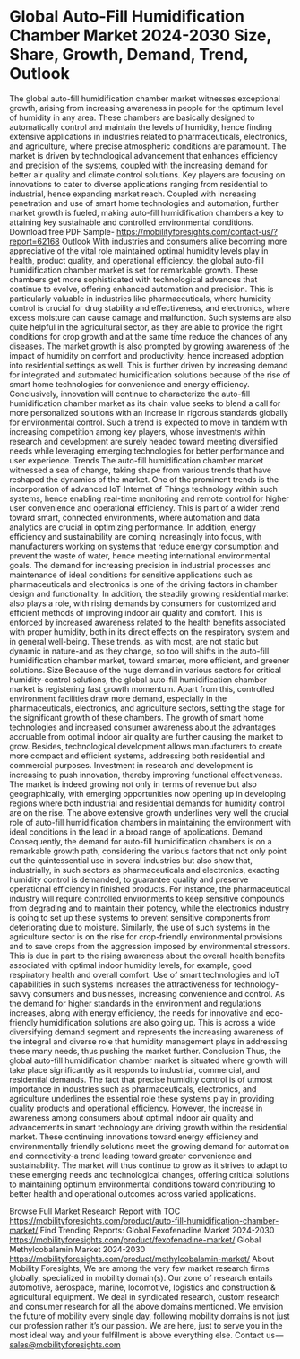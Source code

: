 # Global Auto-Fill Humidification Chamber Market 2024-2030 Size, Share, Growth, Demand, Trend, Outlook
The global auto-fill humidification chamber market witnesses exceptional growth, arising from increasing awareness in people for the optimum level of humidity in any area. These chambers are basically designed to automatically control and maintain the levels of humidity, hence finding extensive applications in industries related to pharmaceuticals, electronics, and agriculture, where precise atmospheric conditions are paramount. The market is driven by technological advancement that enhances efficiency and precision of the systems, coupled with the increasing demand for better air quality and climate control solutions. Key players are focusing on innovations to cater to diverse applications ranging from residential to industrial, hence expanding market reach. Coupled with increasing penetration and use of smart home technologies and automation, further market growth is fueled, making auto-fill humidification chambers a key to attaining key sustainable and controlled environmental conditions.
Download free PDF Sample- https://mobilityforesights.com/contact-us/?report=62168
Outlook
With industries and consumers alike becoming more appreciative of the vital role maintained optimal humidity levels play in health, product quality, and operational efficiency, the global auto-fill humidification chamber market is set for remarkable growth. These chambers get more sophisticated with technological advances that continue to evolve, offering enhanced automation and precision. This is particularly valuable in industries like pharmaceuticals, where humidity control is crucial for drug stability and effectiveness, and electronics, where excess moisture can cause damage and malfunction. Such systems are also quite helpful in the agricultural sector, as they are able to provide the right conditions for crop growth and at the same time reduce the chances of any diseases. The market growth is also prompted by growing awareness of the impact of humidity on comfort and productivity, hence increased adoption into residential settings as well. This is further driven by increasing demand for integrated and automated humidification solutions because of the rise of smart home technologies for convenience and energy efficiency. Conclusively, innovation will continue to characterize the auto-fill humidification chamber market as its chain value seeks to blend a call for more personalized solutions with an increase in rigorous standards globally for environmental control. Such a trend is expected to move in tandem with increasing competition among key players, whose investments within research and development are surely headed toward meeting diversified needs while leveraging emerging technologies for better performance and user experience.
Trends
The auto-fill humidification chamber market witnessed a sea of change, taking shape from various trends that have reshaped the dynamics of the market. One of the prominent trends is the incorporation of advanced IoT-Internet of Things technology within such systems, hence enabling real-time monitoring and remote control for higher user convenience and operational efficiency. This is part of a wider trend toward smart, connected environments, where automation and data analytics are crucial in optimizing performance. In addition, energy efficiency and sustainability are coming increasingly into focus, with manufacturers working on systems that reduce energy consumption and prevent the waste of water, hence meeting international environmental goals. The demand for increasing precision in industrial processes and maintenance of ideal conditions for sensitive applications such as pharmaceuticals and electronics is one of the driving factors in chamber design and functionality. In addition, the steadily growing residential market also plays a role, with rising demands by consumers for customized and efficient methods of improving indoor air quality and comfort. This is enforced by increased awareness related to the health benefits associated with proper humidity, both in its direct effects on the respiratory system and in general well-being. These trends, as with most, are not static but dynamic in nature-and as they change, so too will shifts in the auto-fill humidification chamber market, toward smarter, more efficient, and greener solutions.
Size
Because of the huge demand in various sectors for critical humidity-control solutions, the global auto-fill humidification chamber market is registering fast growth momentum. Apart from this, controlled environment facilities draw more demand, especially in the pharmaceuticals, electronics, and agriculture sectors, setting the stage for the significant growth of these chambers. The growth of smart home technologies and increased consumer awareness about the advantages accruable from optimal indoor air quality are further causing the market to grow. Besides, technological development allows manufacturers to create more compact and efficient systems, addressing both residential and commercial purposes. Investment in research and development is increasing to push innovation, thereby improving functional effectiveness. The market is indeed growing not only in terms of revenue but also geographically, with emerging opportunities now opening up in developing regions where both industrial and residential demands for humidity control are on the rise. The above extensive growth underlines very well the crucial role of auto-fill humidification chambers in maintaining the environment with ideal conditions in the lead in a broad range of applications.
Demand
Consequently, the demand for auto-fill humidification chambers is on a remarkable growth path, considering the various factors that not only point out the quintessential use in several industries but also show that, industrially, in such sectors as pharmaceuticals and electronics, exacting humidity control is demanded, to guarantee quality and preserve operational efficiency in finished products. For instance, the pharmaceutical industry will require controlled environments to keep sensitive compounds from degrading and to maintain their potency, while the electronics industry is going to set up these systems to prevent sensitive components from deteriorating due to moisture. Similarly, the use of such systems in the agriculture sector is on the rise for crop-friendly environmental provisions and to save crops from the aggression imposed by environmental stressors. This is due in part to the rising awareness about the overall health benefits associated with optimal indoor humidity levels, for example, good respiratory health and overall comfort. Use of smart technologies and IoT capabilities in such systems increases the attractiveness for technology-savvy consumers and businesses, increasing convenience and control. As the demand for higher standards in the environment and regulations increases, along with energy efficiency, the needs for innovative and eco-friendly humidification solutions are also going up. This is across a wide diversifying demand segment and represents the increasing awareness of the integral and diverse role that humidity management plays in addressing these many needs, thus pushing the market further.
Conclusion
Thus, the global auto-fill humidification chamber market is situated where growth will take place significantly as it responds to industrial, commercial, and residential demands. The fact that precise humidity control is of utmost importance in industries such as pharmaceuticals, electronics, and agriculture underlines the essential role these systems play in providing quality products and operational efficiency. However, the increase in awareness among consumers about optimal indoor air quality and advancements in smart technology are driving growth within the residential market. These continuing innovations toward energy efficiency and environmentally friendly solutions meet the growing demand for automation and connectivity-a trend leading toward greater convenience and sustainability. The market will thus continue to grow as it strives to adapt to these emerging needs and technological changes, offering critical solutions to maintaining optimum environmental conditions toward contributing to better health and operational outcomes across varied applications.

Browse Full Market Research Report with TOC  https://mobilityforesights.com/product/auto-fill-humidification-chamber-market/
Find Trending Reports:
Global Fexofenadine Market 2024-2030
https://mobilityforesights.com/product/fexofenadine-market/
Global Methylcobalamin Market 2024-2030
https://mobilityforesights.com/product/methylcobalamin-market/
About Mobility Foresights,
We are among the very few market research firms globally, specialized in mobility domain(s). Our zone of research entails automotive, aerospace, marine, locomotive, logistics and construction & agricultural equipment. We deal in syndicated research, custom research and consumer research for all the above domains mentioned.
We envision the future of mobility every single day, following mobility domains is not just our profession rather it’s our passion. We are here, just to serve you in the most ideal way and your fulfillment is above everything else. Contact us — sales@mobilityforesights.com

